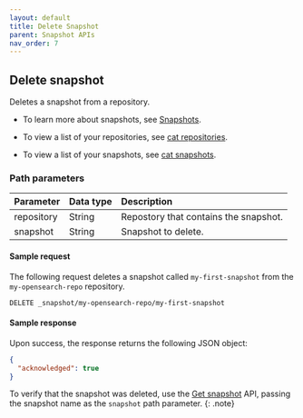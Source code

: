 ```yaml
---
layout: default
title: Delete Snapshot
parent: Snapshot APIs
nav_order: 7
---
```


## Delete snapshot

Deletes a snapshot from a repository.

* To learn more about snapshots, see [Snapshots]({{site.url}}{{site.baseurl}}/opensearch/snapshots/index).

* To view a list of your repositories, see [cat repositories]({{site.url}}{{site.baseurl}}/api-reference/cat/cat-repositories).

* To view a list of your snapshots, see [cat snapshots]({{site.url}}{{site.baseurl}}/api-reference/cat/cat-snapshots).

### Path parameters

Parameter | Data type | Description
:--- | :--- | :---
repository | String | Repostory that contains the snapshot. |
snapshot | String | Snapshot to delete. |

#### Sample request

The following request deletes a snapshot called `my-first-snapshot` from the `my-opensearch-repo` repository.

`DELETE _snapshot/my-opensearch-repo/my-first-snapshot`

#### Sample response

Upon success, the response returns the following JSON object:

```json
{
  "acknowledged": true
}
```

To verify that the snapshot was deleted, use the [Get snapshot]({{site.url}}{{site.baseurl}}/api-reference/snapshots/get-snapshot) API, passing the snapshot name as the `snapshot` path parameter.
{: .note}
